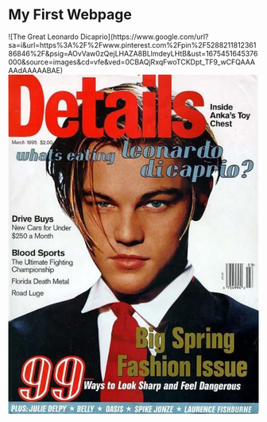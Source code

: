 <h1> My First Webpage </h1>
![The Great Leonardo Dicaprio](https://www.google.com/url?sa=i&url=https%3A%2F%2Fwww.pinterest.com%2Fpin%2F528821181236186846%2F&psig=AOvVaw0zQejLHAZA8BLlmdeyLHtB&ust=1675451645376000&source=images&cd=vfe&ved=0CBAQjRxqFwoTCKDpt_TF9_wCFQAAAAAdAAAAABAE)
<img src="leo.jpg" alt="The Great Leonardo Dicaprio">

